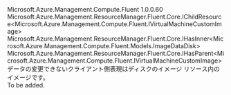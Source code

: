 <Type Name="ICustomImageDataDisk" FullName="Microsoft.Azure.Management.Compute.Fluent.VirtualMachineCustomImage.ICustomImageDataDisk">
  <TypeSignature Language="C#" Value="public interface ICustomImageDataDisk : Microsoft.Azure.Management.ResourceManager.Fluent.Core.IChildResource&lt;Microsoft.Azure.Management.Compute.Fluent.IVirtualMachineCustomImage&gt;, Microsoft.Azure.Management.ResourceManager.Fluent.Core.IHasInner&lt;Microsoft.Azure.Management.Compute.Fluent.Models.ImageDataDisk&gt;, Microsoft.Azure.Management.ResourceManager.Fluent.Core.IHasParent&lt;Microsoft.Azure.Management.Compute.Fluent.IVirtualMachineCustomImage&gt;" />
  <TypeSignature Language="ILAsm" Value=".class public interface auto ansi abstract ICustomImageDataDisk implements class Microsoft.Azure.Management.ResourceManager.Fluent.Core.IChildResource`1&lt;class Microsoft.Azure.Management.Compute.Fluent.IVirtualMachineCustomImage&gt;, class Microsoft.Azure.Management.ResourceManager.Fluent.Core.IHasInner`1&lt;class Microsoft.Azure.Management.Compute.Fluent.Models.ImageDataDisk&gt;, class Microsoft.Azure.Management.ResourceManager.Fluent.Core.IHasName, class Microsoft.Azure.Management.ResourceManager.Fluent.Core.IHasParent`1&lt;class Microsoft.Azure.Management.Compute.Fluent.IVirtualMachineCustomImage&gt;, class Microsoft.Azure.Management.ResourceManager.Fluent.Core.ResourceActions.IIndexable" />
  <TypeSignature Language="DocId" Value="T:Microsoft.Azure.Management.Compute.Fluent.VirtualMachineCustomImage.ICustomImageDataDisk" />
  <TypeSignature Language="VB.NET" Value="Public Interface ICustomImageDataDisk&#xA;Implements IChildResource(Of IVirtualMachineCustomImage), IHasInner(Of ImageDataDisk), IHasParent(Of IVirtualMachineCustomImage)" />
  <TypeSignature Language="F#" Value="type ICustomImageDataDisk = interface&#xA;    interface IHasInner&lt;ImageDataDisk&gt;&#xA;    interface IChildResource&lt;IVirtualMachineCustomImage&gt;&#xA;    interface IHasName&#xA;    interface IIndexable&#xA;    interface IHasParent&lt;IVirtualMachineCustomImage&gt;" />
  <AssemblyInfo>
    <AssemblyName>Microsoft.Azure.Management.Compute.Fluent</AssemblyName>
    <AssemblyVersion>1.0.0.60</AssemblyVersion>
  </AssemblyInfo>
  <Interfaces>
    <Interface>
      <InterfaceName>Microsoft.Azure.Management.ResourceManager.Fluent.Core.IChildResource&lt;Microsoft.Azure.Management.Compute.Fluent.IVirtualMachineCustomImage&gt;</InterfaceName>
    </Interface>
    <Interface>
      <InterfaceName>Microsoft.Azure.Management.ResourceManager.Fluent.Core.IHasInner&lt;Microsoft.Azure.Management.Compute.Fluent.Models.ImageDataDisk&gt;</InterfaceName>
    </Interface>
    <Interface>
      <InterfaceName>Microsoft.Azure.Management.ResourceManager.Fluent.Core.IHasParent&lt;Microsoft.Azure.Management.Compute.Fluent.IVirtualMachineCustomImage&gt;</InterfaceName>
    </Interface>
  </Interfaces>
  <Docs>
    <summary>
            データの変更できないクライアント側表現はディスクのイメージ リソース内のイメージです。
            </summary>
    <remarks>To be added.</remarks>
  </Docs>
  <Members />
</Type>